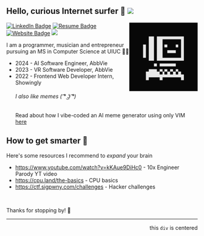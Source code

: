 ## Hello, curious Internet surfer 👾  <img src="https://media.giphy.com/media/hvRJCLFzcasrR4ia7z/giphy.gif" width="30">
<img src="giphy.gif" alt="Animated Greeting" width="180" align="right" />  
 
[![LinkedIn Badge](https://img.shields.io/badge/-LinkedIn-0e76a8?style=flat-square)](https://www.linkedin.com/in/suyashnagumalli/)
[![Resume Badge](https://img.shields.io/badge/-Resume-red?style=flat-square)](https://suyashnagumalli.com/Suyash_Nagumalli_Resume_SP25.pdf/)
[![Website Badge](https://img.shields.io/badge/-Website-e4405f?style=flat-square)](https://suyashnagumalli.com/)
![](https://komarev.com/ghpvc/?username=faddock&abbreviated=true)

I am a programmer, musician and entrepreneur pursuing an MS in Computer Science at UIUC 🔶🔷   

- 2024 - AI Software Engineer, AbbVie 
- 2023 - VR Software Developer, AbbVie
- 2022 - Frontend Web Developer Intern, Showingly
  ###### I also like memes ( ͡° ͜ʖ ͡°)   
  Read about how I vibe-coded an AI meme generator using only VIM [here](https://bubbles-ai.onrender.com/)

 ## How to get smarter 🌱
 Here's some resources I recommend to *expand* your brain
- https://www.youtube.com/watch?v=kKAue9DiHc0 - 10x Engineer Parody YT video
- https://cpu.land/the-basics - CPU basics
- https://ctf.sigpwny.com/challenges - Hacker challenges
<br />
<p align="lef"> Thanks for stopping by! 🌟</p>


---

<p align="right"> this <code>div</code> is centered </p>

<!--
### 📊 Stats
###### star my repos - C's do not get degrees ༼ つ ಥ_ಥ ༽つ
![GitHub Stats](https://github-readme-stats.vercel.app/api?username=faddock&show_icons=true&theme=tokyonight)  
-->


